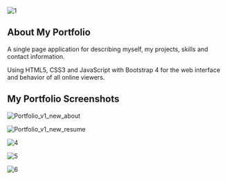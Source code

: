 ![1](https://github.com/vicento-cares/portfolio_v1/assets/158264850/2b4766ea-b3e9-48b3-a63d-0f6dbda6d0fb)

## About My Portfolio

A single page application for describing myself, my projects, skills and contact information.

Using HTML5, CSS3 and JavaScript with Bootstrap 4 for the web interface and behavior of all online viewers.

## My Portfolio Screenshots

![Portfolio_v1_new_about](https://github.com/user-attachments/assets/fe5ad63a-6f7d-4fcd-828f-de92fe0e0514)

![Portfolio_v1_new_resume](https://github.com/user-attachments/assets/87ea8eaf-8455-420c-acc6-95dfe4e129ea)

![4](https://github.com/vicento-cares/portfolio_v1/assets/158264850/fc745e7f-0c3e-4771-be92-a7980e5d0a20)

![5](https://github.com/vicento-cares/portfolio_v1/assets/158264850/48b161f1-8509-4c5b-898e-c397eee6e827)

![6](https://github.com/vicento-cares/portfolio_v1/assets/158264850/0c06f305-7335-4a18-ae38-65a17256b633)
